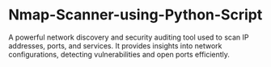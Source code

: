 # Nmap-Scanner-using-Python-Script

A powerful network discovery and security auditing tool used to scan IP addresses, ports, and services. It provides insights into network configurations, detecting vulnerabilities and open ports efficiently.
